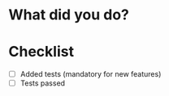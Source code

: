 # What did you do?

<!-- Describe what the Pull Request brings -->

# Checklist

* [ ] Added tests (mandatory for new features)
* [ ] Tests passed
